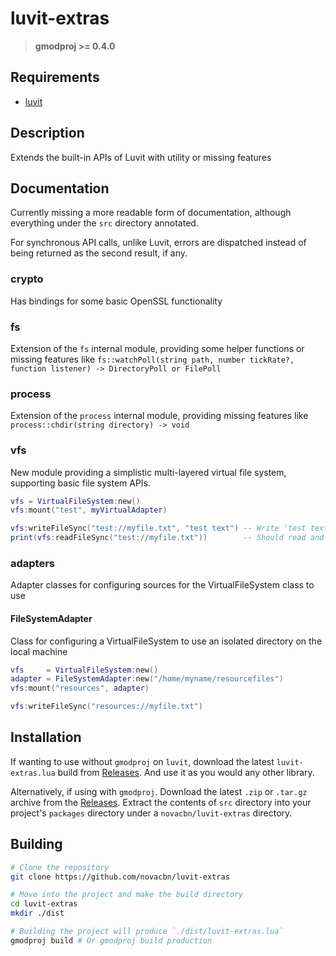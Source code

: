 # luvit-extras

> **gmodproj >= 0.4.0**

## Requirements

* [luvit](https://github.com/leafo/moonscript)

## Description

Extends the built-in APIs of Luvit with utility or missing features

## Documentation

Currently missing a more readable form of documentation, although everything under the `src` directory annotated.

For synchronous API calls, unlike Luvit, errors are dispatched instead of being returned as the second result, if any.

### crypto

Has bindings for some basic OpenSSL functionality

### fs

Extension of the `fs` internal module, providing some helper functions or missing features like `fs::watchPoll(string path, number tickRate?, function listener) -> DirectoryPoll or FilePoll`

### process

Extension of the `process` internal module, providing missing features like `process::chdir(string directory) -> void`

### vfs

New module providing a simplistic multi-layered virtual file system, supporting basic file system APIs.

```lua
vfs = VirtualFileSystem:new()
vfs:mount("test", myVirtualAdapter)

vfs:writeFileSync("test://myfile.txt", "test text") -- Write 'test text' to the file in the virtual adapter
print(vfs:readFileSync("test://myfile.txt"))        -- Should read and print 'test text'
```

### adapters

Adapter classes for configuring sources for the VirtualFileSystem class to use

#### FileSystemAdapter

Class for configuring a VirtualFileSystem to use an isolated directory on the local machine

```lua
vfs     = VirtualFileSystem:new()
adapter = FileSystemAdapter:new("/home/myname/resourcefiles")
vfs:mount("resources", adapter)

vfs:writeFileSync("resources://myfile.txt")
```

## Installation

If wanting to use without `gmodproj` on `luvit`, download the latest `luvit-extras.lua` build from [Releases](https://github.com/novacbn/luvit-extras/releases). And use it as you would any other library.

Alternatively, if using with `gmodproj`. Download the latest `.zip` or `.tar.gz` archive from the [Releases](https://github.com/novacbn/properties/releases). Extract the contents of `src` directory into your project's `packages` directory under a `novacbn/luvit-extras` directory.

## Building

```bash
# Clone the repository
git clone https://github.com/novacbn/luvit-extras

# Move into the project and make the build directory
cd luvit-extras
mkdir ./dist

# Building the project will produce `./dist/luvit-extras.lua`
gmodproj build # Or gmodproj build production
```